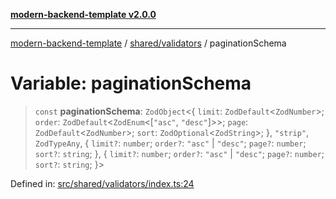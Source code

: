 [**modern-backend-template v2.0.0**](../../../README.md)

***

[modern-backend-template](../../../modules.md) / [shared/validators](../README.md) / paginationSchema

# Variable: paginationSchema

> `const` **paginationSchema**: `ZodObject`\<\{ `limit`: `ZodDefault`\<`ZodNumber`\>; `order`: `ZodDefault`\<`ZodEnum`\<\[`"asc"`, `"desc"`\]\>\>; `page`: `ZodDefault`\<`ZodNumber`\>; `sort`: `ZodOptional`\<`ZodString`\>; \}, `"strip"`, `ZodTypeAny`, \{ `limit?`: `number`; `order?`: `"asc"` \| `"desc"`; `page?`: `number`; `sort?`: `string`; \}, \{ `limit?`: `number`; `order?`: `"asc"` \| `"desc"`; `page?`: `number`; `sort?`: `string`; \}\>

Defined in: [src/shared/validators/index.ts:24](https://github.com/maemreyo/saas-4cus-nodejs/blob/1a77de11cd6eaefe66c31c7f5de281673fc25ce5/src/shared/validators/index.ts#L24)

